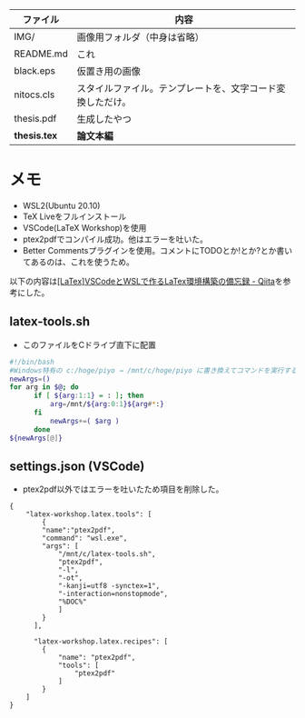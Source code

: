| ファイル | 内容 |
----|---- 
|IMG/| 画像用フォルダ（中身は省略）|
|README.md| これ |
|black.eps| 仮置き用の画像 |
|nitocs.cls| スタイルファイル。テンプレートを、文字コード変換しただけ。|
|thesis.pdf| 生成したやつ |
|**thesis.tex**| **論文本編** |

# メモ
- WSL2(Ubuntu 20.10)
- TeX Liveをフルインストール
- VSCode(LaTeX Workshop)を使用
- ptex2pdfでコンパイル成功。他はエラーを吐いた。 
- Better Commentsプラグインを使用。コメントにTODOとか!とか?とか書いてあるのは、これを使うため。

以下の内容は[[LaTex]VSCodeとWSLで作るLaTex環境構築の備忘録 - Qiita](https://qiita.com/uoyuki/items/c0b3feeb80f9a2699759#%E3%83%84%E3%83%BC%E3%83%AB%E3%81%AE%E8%A8%AD%E5%AE%9A)を参考にした。
## latex-tools.sh
- このファイルをCドライブ直下に配置
```sh
#!/bin/bash
#Windows特有の c:/hoge/piyo → /mnt/c/hoge/piyo に書き換えてコマンドを実行するshellscript
newArgs=()
for arg in $@; do
      if [ ${arg:1:1} = : ]; then
          arg=/mnt/${arg:0:1}${arg#*:}
      fi
          newArgs+=( $arg )
      done
${newArgs[@]}
```

## settings.json (VSCode)
- ptex2pdf以外ではエラーを吐いたため項目を削除した。
```
{
    "latex-workshop.latex.tools": [
        {
        "name":"ptex2pdf",
        "command": "wsl.exe",
        "args": [
            "/mnt/c/latex-tools.sh",
            "ptex2pdf",
            "-l",
            "-ot",
            "-kanji=utf8 -synctex=1",
            "-interaction=nonstopmode",
            "%DOC%"
            ]
        }
      ],
      
      "latex-workshop.latex.recipes": [
        {
            "name": "ptex2pdf", 
            "tools": [
                "ptex2pdf"
            ]
        }
    ]
}
```
